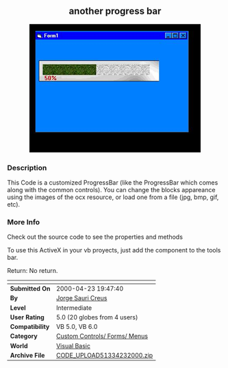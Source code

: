 ﻿<div align="center">

## another progress bar

<img src="PIC2000423214497339.jpg">
</div>

### Description

This Code is a customized ProgressBar (like the ProgressBar which comes along with the common controls). You can change the blocks appareance using the images of the ocx resource, or load one from a file (jpg, bmp, gif, etc).
 
### More Info
 
Check out the source code to see the properties and methods

To use this ActiveX in your vb proyects, just add the component to the tools bar.

Return: No return.


<span>             |<span>
---                |---
**Submitted On**   |2000-04-23 19:47:40
**By**             |[Jorge Sauri Creus](https://github.com/Planet-Source-Code/PSCIndex/blob/master/ByAuthor/jorge-sauri-creus.md)
**Level**          |Intermediate
**User Rating**    |5.0 (20 globes from 4 users)
**Compatibility**  |VB 5\.0, VB 6\.0
**Category**       |[Custom Controls/ Forms/  Menus](https://github.com/Planet-Source-Code/PSCIndex/blob/master/ByCategory/custom-controls-forms-menus__1-4.md)
**World**          |[Visual Basic](https://github.com/Planet-Source-Code/PSCIndex/blob/master/ByWorld/visual-basic.md)
**Archive File**   |[CODE\_UPLOAD51334232000\.zip](https://github.com/Planet-Source-Code/jorge-sauri-creus-another-progress-bar__1-7533/archive/master.zip)








